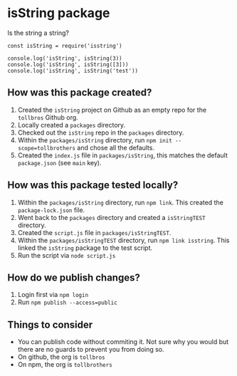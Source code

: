 # isString package

Is the string a string?

```
const isString = require('isstring')

console.log('isString', isString(3))
console.log('isString', isString([3]))
console.log('isString', isString('test'))
```
 
## How was this package created?
1. Created the `isString` project on Github as an empty repo for the `tollbros` Github org.
2. Locally created a `packages` directory.
3. Checked out the `isString` repo in the `packages` directory.
4. Within the `packages/isString` directory, run `npm init --scope=tollbrothers` and chose all the defaults.
5. Created the `index.js` file in `packages/isString`, this matches the default `package.json` (see `main` key).

## How was this package tested locally?
1. Within the `packages/isString` directory, run `npm link`. This created the `package-lock.json` file.
2. Went back to the `packages` directory and created a `isStringTEST` directory.
3. Created the `script.js` file in `packages/isStringTEST`.
4. Within the `packages/isStringTEST` directory, run `npm link isstring`. This linked the `isString` package to the test script.
5. Run the script via `node script.js`

## How do we publish changes?
1. Login first via `npm login`
2. Run `npm publish --access=public`

## Things to consider
- You can publish code without commiting it. Not sure why you would but there are no guards to prevent you from doing so.
- On github, the org is `tollbros`
- On npm, the org is `tollbrothers`